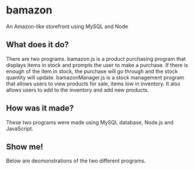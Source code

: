 # bamazon
An Amazon-like storefront using MySQL and Node

## What does it do?
There are two programs. bamazon.js is a product purchasing program that displays items in stock and prompts the user to make a purchase. If there is enough of the item in stock, the purchase will go through and the stock quantity will update.  bamazonManager.js is a stock management program that allows users to view products for sale, items low in inventory. It also allows users to add to the inventory and add new products.

## How was it made?
These two programs were made using MySQL database, Node.js and JavaScript.

## Show me!
Below are deomonstrations of the two different programs. 

